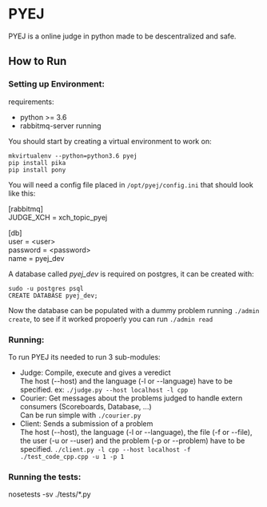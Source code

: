 # PYEJ

PYEJ is a online judge in python made to be descentralized and safe.

## How to Run

### Setting up Environment:

requirements:

* python >= 3.6
* rabbitmq-server running

You should start by creating a virtual environment to work on:

`mkvirtualenv --python=python3.6 pyej`  
`pip install pika`  
`pip install pony`  

You will need a config file placed in `/opt/pyej/config.ini` that should look like this:

[rabbitmq]  
JUDGE_XCH = xch_topic_pyej

[db]  
user = \<user\>  
password = \<password\>  
name = pyej_dev  

A database called *pyej_dev* is required on postgres, it can be created with:

`sudo -u postgres psql`  
`CREATE DATABASE pyej_dev;`  

Now the database can be populated with a dummy problem running `./admin create`, to see if it worked propoerly you can run `./admin read`

### Running:

To run PYEJ its needed to run 3 sub-modules:

* Judge: Compile, execute and gives a veredict  
The host (--host) and the language (-l or --language) have to be specified. ex: `./judge.py --host localhost -l cpp`
* Courier: Get messages about the problems judged to handle extern consumers (Scoreboards, Database, ...)  
Can be run simple with `./courier.py`
* Client: Sends a submission of a problem  
The host (--host), the language (-l or --language), the file (-f or --file), the user (-u or --user) and the problem (-p or --problem) have to be specified. `./client.py -l cpp --host localhost -f ./test_code_cpp.cpp -u 1 -p 1`

### Running the tests:

nosetests -sv ./tests/*.py  
